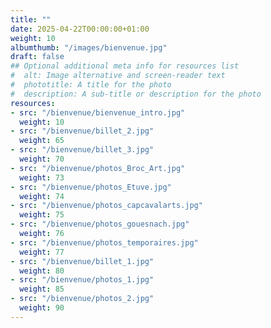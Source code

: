 ```yaml
---
title: ""
date: 2025-04-22T00:00:00+01:00
weight: 10
albumthumb: "/images/bienvenue.jpg"
draft: false
## Optional additional meta info for resources list
#  alt: Image alternative and screen-reader text
#  phototitle: A title for the photo
#  description: A sub-title or description for the photo
resources:
- src: "/bienvenue/bienvenue_intro.jpg"
  weight: 10
- src: "/bienvenue/billet_2.jpg"
  weight: 65
- src: "/bienvenue/billet_3.jpg"
  weight: 70
- src: "/bienvenue/photos_Broc_Art.jpg"
  weight: 73
- src: "/bienvenue/photos_Etuve.jpg"
  weight: 74
- src: "/bienvenue/photos_capcavalarts.jpg"
  weight: 75
- src: "/bienvenue/photos_gouesnach.jpg"
  weight: 76
- src: "/bienvenue/photos_temporaires.jpg"
  weight: 77
- src: "/bienvenue/billet_1.jpg"
  weight: 80
- src: "/bienvenue/photos_1.jpg"
  weight: 85
- src: "/bienvenue/photos_2.jpg"
  weight: 90
---
```

